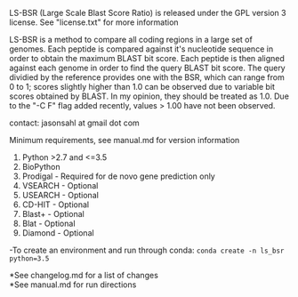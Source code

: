 LS-BSR (Large Scale Blast Score Ratio) is released under the GPL version 3 license.  See "license.txt" for more information  

LS-BSR is a method to compare all coding regions in a large set of genomes.
Each peptide is compared against it's nucleotide sequence in order to obtain
the maximum BLAST bit score.  Each peptide is then aligned against each genome
in order to find the query BLAST bit score.  The query dividied by the reference
provides one with the BSR, which can range from 0 to 1; scores slightly higher
than 1.0 can be observed due to variable bit scores obtained by BLAST.  In my opinion,
they should be treated as 1.0.  Due to the "-C F" flag added recently, values > 1.00
have not been observed.  

contact: jasonsahl at gmail dot com  

Minimum requirements, see manual.md for version information  
1. Python >2.7 and <=3.5  
2. BioPython  
3. Prodigal - Required for de novo gene prediction only  
4. VSEARCH - Optional  
5. USEARCH - Optional  
6. CD-HIT - Optional  
7. Blast+ - Optional  
8. Blat - Optional  
9. Diamond - Optional  

-To create an environment and run through conda:
    `conda create -n ls_bsr python=3.5`

*See changelog.md for a list of changes  
*See manual.md for run directions  
